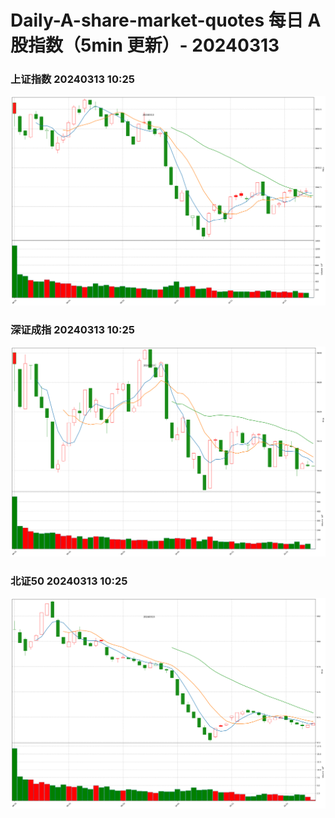 
# Daily-A-share-market-quotes 每日 A 股指数（5min 更新）- 20240313

### 上证指数 20240313 10:25
![](./fig/2024/3/20240313-sh000001.png)

### 深证成指 20240313 10:25
![](./fig/2024/3/20240313-sz399001.png)

### 北证50 20240313 10:25
![](./fig/2024/3/20240313-bj899050.png)
